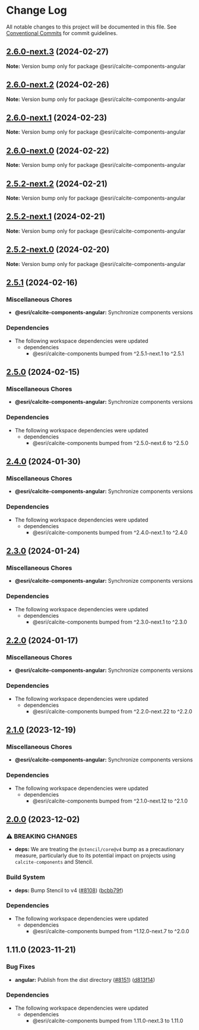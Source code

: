 # Change Log

All notable changes to this project will be documented in this file.
See [Conventional Commits](https://conventionalcommits.org) for commit guidelines.

## [2.6.0-next.3](https://github.com/Esri/calcite-design-system/compare/@esri/calcite-components-angular@2.6.0-next.2...@esri/calcite-components-angular@2.6.0-next.3) (2024-02-27)

**Note:** Version bump only for package @esri/calcite-components-angular

## [2.6.0-next.2](https://github.com/Esri/calcite-design-system/compare/@esri/calcite-components-angular@2.6.0-next.1...@esri/calcite-components-angular@2.6.0-next.2) (2024-02-26)

**Note:** Version bump only for package @esri/calcite-components-angular

## [2.6.0-next.1](https://github.com/Esri/calcite-design-system/compare/@esri/calcite-components-angular@2.6.0-next.0...@esri/calcite-components-angular@2.6.0-next.1) (2024-02-23)

**Note:** Version bump only for package @esri/calcite-components-angular

## [2.6.0-next.0](https://github.com/Esri/calcite-design-system/compare/@esri/calcite-components-angular@2.5.2-next.2...@esri/calcite-components-angular@2.6.0-next.0) (2024-02-22)

**Note:** Version bump only for package @esri/calcite-components-angular

## [2.5.2-next.2](https://github.com/Esri/calcite-design-system/compare/@esri/calcite-components-angular@2.5.2-next.1...@esri/calcite-components-angular@2.5.2-next.2) (2024-02-21)

**Note:** Version bump only for package @esri/calcite-components-angular

## [2.5.2-next.1](https://github.com/Esri/calcite-design-system/compare/@esri/calcite-components-angular@2.5.2-next.0...@esri/calcite-components-angular@2.5.2-next.1) (2024-02-21)

**Note:** Version bump only for package @esri/calcite-components-angular

## [2.5.2-next.0](https://github.com/Esri/calcite-design-system/compare/@esri/calcite-components-angular@2.5.1...@esri/calcite-components-angular@2.5.2-next.0) (2024-02-20)

**Note:** Version bump only for package @esri/calcite-components-angular

## [2.5.1](https://github.com/Esri/calcite-design-system/compare/@esri/calcite-components-angular@2.5.0...@esri/calcite-components-angular@2.5.1) (2024-02-16)

### Miscellaneous Chores

- **@esri/calcite-components-angular:** Synchronize components versions

### Dependencies

- The following workspace dependencies were updated
  - dependencies
    - @esri/calcite-components bumped from ^2.5.1-next.1 to ^2.5.1

## [2.5.0](https://github.com/Esri/calcite-design-system/compare/@esri/calcite-components-angular@2.4.0...@esri/calcite-components-angular@2.5.0) (2024-02-15)

### Miscellaneous Chores

- **@esri/calcite-components-angular:** Synchronize components versions

### Dependencies

- The following workspace dependencies were updated
  - dependencies
    - @esri/calcite-components bumped from ^2.5.0-next.6 to ^2.5.0

## [2.4.0](https://github.com/Esri/calcite-design-system/compare/@esri/calcite-components-angular@2.3.0...@esri/calcite-components-angular@2.4.0) (2024-01-30)

### Miscellaneous Chores

- **@esri/calcite-components-angular:** Synchronize components versions

### Dependencies

- The following workspace dependencies were updated
  - dependencies
    - @esri/calcite-components bumped from ^2.4.0-next.1 to ^2.4.0

## [2.3.0](https://github.com/Esri/calcite-design-system/compare/@esri/calcite-components-angular@2.2.0...@esri/calcite-components-angular@2.3.0) (2024-01-24)

### Miscellaneous Chores

- **@esri/calcite-components-angular:** Synchronize components versions

### Dependencies

- The following workspace dependencies were updated
  - dependencies
    - @esri/calcite-components bumped from ^2.3.0-next.1 to ^2.3.0

## [2.2.0](https://github.com/Esri/calcite-design-system/compare/@esri/calcite-components-angular@2.1.0...@esri/calcite-components-angular@2.2.0) (2024-01-17)

### Miscellaneous Chores

- **@esri/calcite-components-angular:** Synchronize components versions

### Dependencies

- The following workspace dependencies were updated
  - dependencies
    - @esri/calcite-components bumped from ^2.2.0-next.22 to ^2.2.0

## [2.1.0](https://github.com/Esri/calcite-design-system/compare/@esri/calcite-components-angular@2.0.0...@esri/calcite-components-angular@2.1.0) (2023-12-19)

### Miscellaneous Chores

- **@esri/calcite-components-angular:** Synchronize components versions

### Dependencies

- The following workspace dependencies were updated
  - dependencies
    - @esri/calcite-components bumped from ^2.1.0-next.12 to ^2.1.0

## [2.0.0](https://github.com/Esri/calcite-design-system/compare/@esri/calcite-components-angular@1.11.0...@esri/calcite-components-angular@2.0.0) (2023-12-02)

### ⚠ BREAKING CHANGES

- **deps:** We are treating the `@stencil/core@v4` bump as a precautionary measure, particularly due to its potential impact on projects using `calcite-components` and Stencil.

### Build System

- **deps:** Bump Stencil to v4 ([#8108](https://github.com/Esri/calcite-design-system/issues/8108)) ([bcbb79f](https://github.com/Esri/calcite-design-system/commit/bcbb79f8c925d505bb4ee5e6a54861c5f6bb88b9))

### Dependencies

- The following workspace dependencies were updated
  - dependencies
    - @esri/calcite-components bumped from ^1.12.0-next.7 to ^2.0.0

## 1.11.0 (2023-11-21)

### Bug Fixes

- **angular:** Publish from the dist directory ([#8151](https://github.com/Esri/calcite-design-system/issues/8151)) ([d813f14](https://github.com/Esri/calcite-design-system/commit/d813f14c3c2fc7b765ccf27166f31201d91f2ac5))

### Dependencies

- The following workspace dependencies were updated
  - dependencies
    - @esri/calcite-components bumped from 1.11.0-next.3 to 1.11.0
